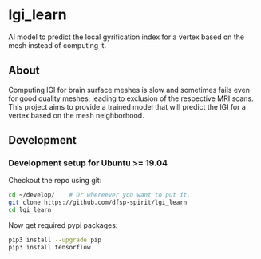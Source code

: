 # lgi_learn
AI model to predict the local gyrification index for a vertex based on the mesh instead of computing it.


## About

Computing lGI for brain surface meshes is slow and sometimes fails even for good quality meshes, leading to exclusion of the respective MRI scans. This project aims to provide a trained model that will predict the lGI for a vertex based on the mesh neighborhood.

## Development

### Development setup for Ubuntu >= 19.04

Checkout the repo using git:

```bash
cd ~/develop/    # Or whereever you want to put it.
git clone https://github.com/dfsp-spirit/lgi_learn
cd lgi_learn
```

Now get required pypi packages:

```bash
pip3 install --upgrade pip
pip3 install tensorflow
```
